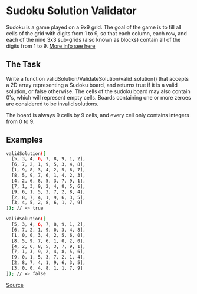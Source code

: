 # Sudoku Solution Validator

Sudoku is a game played on a 9x9 grid. The goal of the game is to fill
all cells of the grid with digits from 1 to 9, so that each column,
each row, and each of the nine 3x3 sub-grids (also known as blocks)
contain all of the digits from 1 to 9.
[More info see here](http://en.wikipedia.org/wiki/Sudoku)

## The Task

Write a function validSolution/ValidateSolution/valid_solution() that
accepts a 2D array representing a Sudoku board, and returns true if it
is a valid solution, or false otherwise. The cells of the sudoku board
may also contain 0's, which will represent empty cells. Boards containing
one or more zeroes are considered to be invalid solutions.

The board is always 9 cells by 9 cells, and every cell only contains
integers from 0 to 9.

## Examples

```bash
validSolution([
  [5, 3, 4, 6, 7, 8, 9, 1, 2],
  [6, 7, 2, 1, 9, 5, 3, 4, 8],
  [1, 9, 8, 3, 4, 2, 5, 6, 7],
  [8, 5, 9, 7, 6, 1, 4, 2, 3],
  [4, 2, 6, 8, 5, 3, 7, 9, 1],
  [7, 1, 3, 9, 2, 4, 8, 5, 6],
  [9, 6, 1, 5, 3, 7, 2, 8, 4],
  [2, 8, 7, 4, 1, 9, 6, 3, 5],
  [3, 4, 5, 2, 8, 6, 1, 7, 9]
]); // => true

validSolution([
  [5, 3, 4, 6, 7, 8, 9, 1, 2], 
  [6, 7, 2, 1, 9, 0, 3, 4, 8],
  [1, 0, 0, 3, 4, 2, 5, 6, 0],
  [8, 5, 9, 7, 6, 1, 0, 2, 0],
  [4, 2, 6, 8, 5, 3, 7, 9, 1],
  [7, 1, 3, 9, 2, 4, 8, 5, 6],
  [9, 0, 1, 5, 3, 7, 2, 1, 4],
  [2, 8, 7, 4, 1, 9, 6, 3, 5],
  [3, 0, 0, 4, 8, 1, 1, 7, 9]
]); // => false
```

[Source](https://www.codewars.com/kata/529bf0e9bdf7657179000008/train/python)